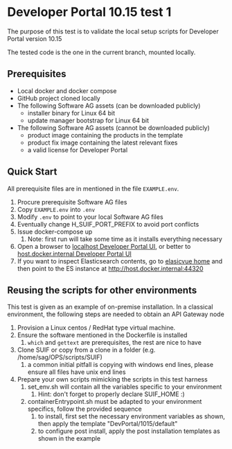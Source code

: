 # Developer Portal 10.15 test 1

The purpose of this test is to validate the local setup scripts for Developer Portal version 10.15

The tested code is the one in the current branch, mounted locally.

## Prerequisites

- Local docker and docker compose
- GitHub project cloned locally
- The following Software AG assets (can be downloaded publicly)
  - installer binary for Linux 64 bit
  - update manager bootstrap for Linux 64 bit
- The following Software AG assets (cannot be downloaded publicly)
  - product image containing the products in the template
  - product fix image containing the latest relevant fixes
  - a valid license for Developer Portal

## Quick Start

All prerequisite files are in mentioned in the file `EXAMPLE.env`.

1. Procure prerequisite Software AG files
2. Copy `EXAMPLE.env` into `.env`
3. Modify `.env` to point to your local Software AG files
4. Eventually change H_SUIF_PORT_PREFIX to avoid port conflicts
5. Issue docker-compose up
   1. Note: first run will take some time as it installs everything necessary
6. Open a browser to [localhost Developer Portal UI](http://localhost:44318), or better to [host.docker.internal Developer Portal UI](http://host.docker.internal:44318)
7. If you want to inspect Elasticsearch contents, go to [elasicvue home](http://host.docker.internal:44180) and then point to the ES instance at http://host.docker.internal:44320

## Reusing the scripts for other environments

This test is given as an example of on-premise installation. In a classical environment, the following steps are needed to obtain an API Gateway node

1. Provision a Linux centos / RedHat type virtual machine.
2. Ensure the software mentioned in the Dockerfile is installed
   1. `which` and `gettext` are prerequisites, the rest are nice to have
3. Clone SUIF or copy from a clone in a folder (e.g. /home/sag/OPS/scripts/SUIF)
   1. a common initial pitfall is copying with windows end lines, please ensure all files have unix end lines
4. Prepare your own scripts mimicking the scripts in this test harness
   1. set_env.sh will contain all the variables specific to your environment
      1. Hint: don't forget to properly declare SUIF_HOME :)
   2. containerEntrypoint.sh must be adapted to your environment specifics, follow the provided sequence
      1. to install, first set the necessary environment variables as shown, then apply the template "DevPortal/1015/default"
      2. to configure post install, apply the post installation templates as shown in the example
